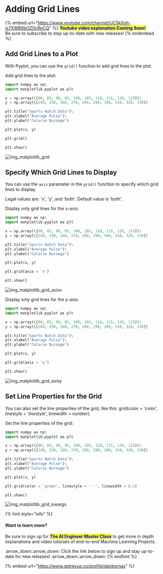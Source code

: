 # Adding Grid Lines

{% embed url="https://www.youtube.com/channel/UC5k0oh-js7XWB9bOZ0cRpCQ" %}
<mark style="color:blue;">**Youtube video explanation Coming Soon!**</mark>\
Be sure to subscribe to stay up-to-date with new releases!
{% endembed %}

## Add Grid Lines to a Plot

With Pyplot, you can use the `grid()` function to add grid lines to the plot.

Add grid lines to the plot:

```python
import numpy as np\
import matplotlib.pyplot as plt

x = np.array(\[80, 85, 90, 95, 100, 105, 110, 115, 120, 125])\
y = np.array(\[240, 250, 260, 270, 280, 290, 300, 310, 320, 330])

plt.title("Sports Watch Data")\
plt.xlabel("Average Pulse")\
plt.ylabel("Calorie Burnage")

plt.plot(x, y)

plt.grid()

plt.show()
```

![img\_matplotlib\_grid](https://user-images.githubusercontent.com/86244964/197054976-37222124-de6e-430c-9f23-154bdde14e4a.png)

## Specify Which Grid Lines to Display

You can use the `axis` parameter in the `grid()` function to specify which grid lines to display.

Legal values are: 'x', 'y', and 'both'. Default value is 'both'.

Display only grid lines for the x-axis:

```python
import numpy as np\
import matplotlib.pyplot as plt

x = np.array(\[80, 85, 90, 95, 100, 105, 110, 115, 120, 125])\
y = np.array(\[240, 250, 260, 270, 280, 290, 300, 310, 320, 330])

plt.title("Sports Watch Data")\
plt.xlabel("Average Pulse")\
plt.ylabel("Calorie Burnage")

plt.plot(x, y)

plt.grid(axis = 'x')

plt.show()
```

![img\_matplotlib\_grid\_axisx](https://user-images.githubusercontent.com/86244964/197055076-18e73a70-e36d-4008-b99f-160ba9458b77.png)

Display only grid lines for the y-axis:

```python
import numpy as np\
import matplotlib.pyplot as plt

x = np.array(\[80, 85, 90, 95, 100, 105, 110, 115, 120, 125])\
y = np.array(\[240, 250, 260, 270, 280, 290, 300, 310, 320, 330])

plt.title("Sports Watch Data")\
plt.xlabel("Average Pulse")\
plt.ylabel("Calorie Burnage")

plt.plot(x, y)

plt.grid(axis = 'y')

plt.show()
```

![img\_matplotlib\_grid\_axisy](https://user-images.githubusercontent.com/86244964/197055136-2928175c-1e49-4f28-9d76-71100564ebe4.png)

## Set Line Properties for the Grid

You can also set the line properties of the grid, like this: grid(color = '_color_', linestyle = '_linestyle_', linewidth = _number_).

Set the line properties of the grid:

```python
import numpy as np\
import matplotlib.pyplot as plt

x = np.array(\[80, 85, 90, 95, 100, 105, 110, 115, 120, 125])\
y = np.array(\[240, 250, 260, 270, 280, 290, 300, 310, 320, 330])

plt.title("Sports Watch Data")\
plt.xlabel("Average Pulse")\
plt.ylabel("Calorie Burnage")

plt.plot(x, y)

plt.grid(color = 'green', linestyle = '--', linewidth = 0.5)

plt.show()
```

![img\_matplotlib\_grid\_kwargs](https://user-images.githubusercontent.com/86244964/197055229-0ab15e10-041a-467e-87ed-ccf73a7e172c.png)

{% hint style="info" %}
#### Want to learn more?

Be sure to sign up for <mark style="color:blue;">**The AI Engineer Master Class**</mark> to get more in depth explanations and video tutorials of end-to-end Machine Learning Projects.

:arrow\_down::arrow\_down: Click the link below to sign up and stay up-to-date for new releases! :arrow\_down::arrow\_down:
{% endhint %}

{% embed url="https://www.getrevue.co/profile/dankornas" %}

